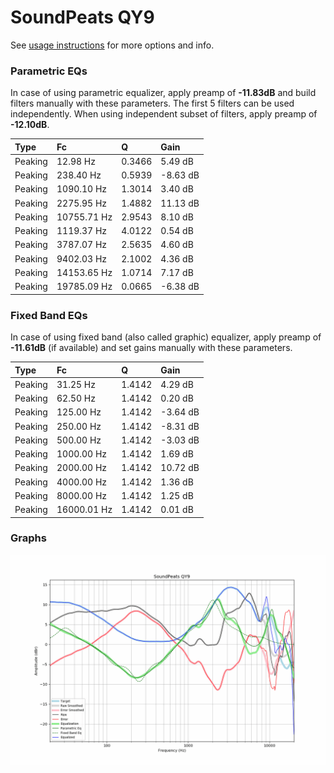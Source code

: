 # SoundPeats QY9
See [usage instructions](https://github.com/jaakkopasanen/AutoEq#usage) for more options and info.

### Parametric EQs
In case of using parametric equalizer, apply preamp of **-11.83dB** and build filters manually
with these parameters. The first 5 filters can be used independently.
When using independent subset of filters, apply preamp of **-12.10dB**.

| Type    | Fc          |      Q | Gain     |
|:--------|:------------|:-------|:---------|
| Peaking | 12.98 Hz    | 0.3466 | 5.49 dB  |
| Peaking | 238.40 Hz   | 0.5939 | -8.63 dB |
| Peaking | 1090.10 Hz  | 1.3014 | 3.40 dB  |
| Peaking | 2275.95 Hz  | 1.4882 | 11.13 dB |
| Peaking | 10755.71 Hz | 2.9543 | 8.10 dB  |
| Peaking | 1119.37 Hz  | 4.0122 | 0.54 dB  |
| Peaking | 3787.07 Hz  | 2.5635 | 4.60 dB  |
| Peaking | 9402.03 Hz  | 2.1002 | 4.36 dB  |
| Peaking | 14153.65 Hz | 1.0714 | 7.17 dB  |
| Peaking | 19785.09 Hz | 0.0665 | -6.38 dB |

### Fixed Band EQs
In case of using fixed band (also called graphic) equalizer, apply preamp of **-11.61dB**
(if available) and set gains manually with these parameters.

| Type    | Fc          |      Q | Gain     |
|:--------|:------------|:-------|:---------|
| Peaking | 31.25 Hz    | 1.4142 | 4.29 dB  |
| Peaking | 62.50 Hz    | 1.4142 | 0.20 dB  |
| Peaking | 125.00 Hz   | 1.4142 | -3.64 dB |
| Peaking | 250.00 Hz   | 1.4142 | -8.31 dB |
| Peaking | 500.00 Hz   | 1.4142 | -3.03 dB |
| Peaking | 1000.00 Hz  | 1.4142 | 1.69 dB  |
| Peaking | 2000.00 Hz  | 1.4142 | 10.72 dB |
| Peaking | 4000.00 Hz  | 1.4142 | 1.36 dB  |
| Peaking | 8000.00 Hz  | 1.4142 | 1.25 dB  |
| Peaking | 16000.01 Hz | 1.4142 | 0.01 dB  |

### Graphs
![](./SoundPeats%20QY9.png)
